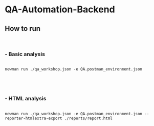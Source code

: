 # QA-Automation-Backend

## How to run
<br>

### - Basic analysis

<code>
newman run ./qa_workshop.json -e QA.postman_environment.json
</code>

<br>
<br>
<br>

### - HTML analysis

<code>
newman run ./qa_workshop.json -e QA.postman_environment.json --reporter-htmlextra-export ./reports/report.html

</code>